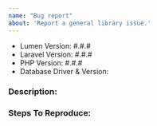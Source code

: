```yaml
---
name: "Bug report"
about: 'Report a general library issue.'
---
```


- Lumen Version: #.#.#
- Laravel Version: #.#.#
- PHP Version: #.#.#
- Database Driver & Version:

### Description:


### Steps To Reproduce:
